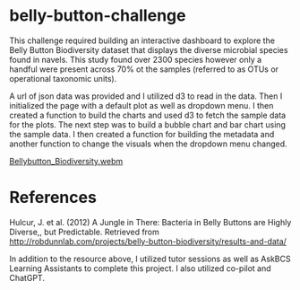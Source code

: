 # belly-button-challenge
This challenge required building an interactive dashboard to explore the Belly Button Biodiversity dataset that displays the diverse microbial species found in navels. This study found over 2300 species however only a handful were present across 70% ot the samples (referred to as OTUs or operational taxonomic units). 

A url of json data was provided and I utilized d3 to read in the data. Then I initialized the page with a default plot as well as dropdown menu. I then created a function to build the charts and used d3 to fetch the sample data for the plots. The next step was to build a bubble chart and bar chart using the sample data. I then created a function for building the metadata and another function to change the visuals when the dropdown menu changed.

[Bellybutton_Biodiversity.webm](https://github.com/lorigirton/belly-button-challenge/assets/134968527/1ef65fda-8899-4eba-b49e-008c1aa36453)


# References
Hulcur, J. et al. (2012) A Jungle in There: Bacteria in Belly Buttons are Highly Diverse,, but Predictable. Retrieved from http://robdunnlab.com/projects/belly-button-biodiversity/results-and-data/

In addition to the resource above, I utilized tutor sessions as well as AskBCS Learning Assistants to complete this project. I also utilized co-pilot and ChatGPT.

